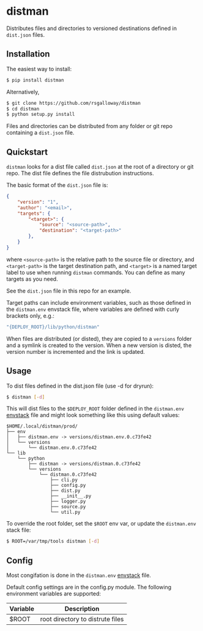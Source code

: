 distman
=======

Distributes files and directories to versioned destinations defined in `dist.json` files.

## Installation

The easiest way to install:

```bash
$ pip install distman
```

Alternatively,

```bash
$ git clone https://github.com/rsgalloway/distman
$ cd distman
$ python setup.py install
```

Files and directories can be distributed from any folder or git repo containing a
`dist.json` file.

## Quickstart

`distman` looks for a dist file called `dist.json` at the root of a directory or
git repo. The dist file defines the file distrubution instructions.

The basic format of the `dist.json` file is:

```json
{
    "version": "1",
    "author": "<email>",
    "targets": {
        "<target>": {
            "source": "<source-path>",
            "destination": "<target-path>"
        },
    }
}
```

where `<source-path>` is the relative path to the source file or directory,
and `<target-path>` is the target destination path, and `<target>` is a named
target label to use when running `distman` commands. You can define as many targets
as you need.

See the `dist.json` file in this repo for an example.

Target paths can include environment variables, such as those defined in the
`distman.env` envstack file, where variables are defined with curly brackets only, e.g.:

```bash
"{DEPLOY_ROOT}/lib/python/distman"
```

When files are distributed (or disted), they are copied to a `versions` folder and
a symlink is created to the version. When a new version is disted, the version number
is incremented and the link is updated.

## Usage

To dist files defined in the dist.json file (use -d for dryrun):

```bash
$ distman [-d]
```

This will dist files to the `$DEPLOY_ROOT` folder defined in the `distman.env`
[envstack](https://github.com/rsgalloway/envstack) file and might look something
like this using default values:

```
$HOME/.local/distman/prod/
├── env
│   ├── distman.env -> versions/distman.env.0.c73fe42
│   └── versions
│       └── distman.env.0.c73fe42
└── lib
    └── python
        ├── distman -> versions/distman.0.c73fe42
        └── versions
            └── distman.0.c73fe42
                ├── cli.py
                ├── config.py
                ├── dist.py
                ├── __init__.py
                ├── logger.py
                ├── source.py
                └── util.py
```

To override the root folder, set the `$ROOT` env var, or update the `distman.env` stack file:

```bash
$ ROOT=/var/tmp/tools distman [-d]
```

## Config

Most congifation is done in the `distman.env` [envstack](https://github.com/rsgalloway/envstack) file.

Default config settings are in the config.py module. The following environment variables are supported:

| Variable            | Description |
|---------------------|-------------|
| $ROOT               | root directory to distrute files |
